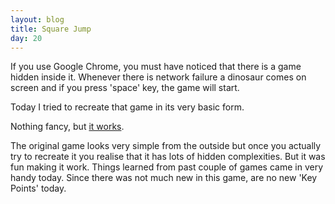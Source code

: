 ```yaml
---
layout: blog
title: Square Jump
day: 20
---
```


If you use Google Chrome, you must have noticed that there is a game hidden inside it. Whenever there is network failure a dinosaur comes on screen and if you press 'space' key, the game will start.

Today I tried to recreate that game in its very basic form.

Nothing fancy, but [it works](http://vikaslalwani.com/projects/square-jump/).

The original game looks very simple from the outside but once you actually try to recreate it you realise that it has lots of hidden complexities. But it was fun making it work. Things learned from past couple of games came in very handy today. Since there was not much new in this game, are no new 'Key Points' today.
